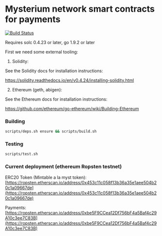 # Mysterium network smart contracts for payments
[![Build Status](https://travis-ci.com/mysteriumnetwork/payments.svg?token=t9FwiYsxwDxkJWnSMpfr&branch=master)](https://travis-ci.com/mysteriumnetwork/payments)

Requires solc 0.4.23 or later, go 1.9.2 or later

First we need some external tooling:

1. Solidity:

See the Solidity docs for installation instructions:

 https://solidity.readthedocs.io/en/v0.4.24/installing-solidity.html

2. Ethereum (geth, abigen):

See the Ethereum docs for installation instructions:

 https://github.com/ethereum/go-ethereum/wiki/Building-Ethereum

### Building
```bash
scripts/deps.sh ensure && scripts/build.sh
```
### Testing
```bash
scripts/test.sh
```

### Current deployment (ethereum Ropsten testnet)
ERC20 Token (Mintable a la myst token): [https://ropsten.etherscan.io/address/0x453c11c058f13b36a35e1aee504b20c1a09667de](https://ropsten.etherscan.io/address/0x453c11c058f13b36a35e1aee504b20c1a09667de)

Payments: [https://ropsten.etherscan.io/address/0xbe5F9CCea12Df756bF4a5Baf4c29A10c3ee7C83B](https://ropsten.etherscan.io/address/0xbe5F9CCea12Df756bF4a5Baf4c29A10c3ee7C83B)